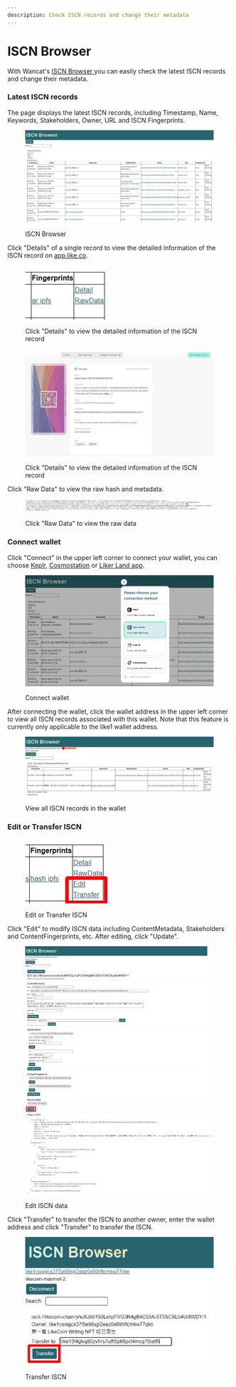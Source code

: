 ```yaml
---
description: Check ISCN records and change their metadata
---
```


# ISCN Browser

With Wancat's [ISCN Browser ](https://likecoin.github.io/iscn-browser)you can easily check the latest ISCN records and change their metadata.&#x20;

### Latest ISCN records

The page displays the latest ISCN records, including Timestamp, Name, Keywords, Stakeholders, Owner, URL and ISCN Fingerprints.&#x20;

<figure><img src="../../.gitbook/assets/Wancat ISCN Wallet 01.png" alt=""><figcaption><p>ISCN Browser</p></figcaption></figure>

Click "Details" of a single record to view the detailed information of the ISCN record on [app.like.co](https://app.like.co/).

<figure><img src="../../.gitbook/assets/Wancat ISCN Wallet 02.png" alt=""><figcaption><p>Click "Details" to view the detailed information of the ISCN record</p></figcaption></figure>

<figure><img src="../../.gitbook/assets/Wancat ISCN Wallet 03.png" alt=""><figcaption><p>Click "Details" to view the detailed information of the ISCN record</p></figcaption></figure>

Click "Raw Data" to view the raw hash and metadata.&#x20;

<figure><img src="../../.gitbook/assets/Wancat ISCN Wallet 04.png" alt=""><figcaption><p>Click "Raw Data" to view the raw data</p></figcaption></figure>

### Connect wallet

Click "Connect" in the upper left corner to connect your wallet, you can choose [Keplr](../wallet/keplr/), [Cosmostation](../wallet/cosmostation/) or [Liker Land app](../../user-guide/liker-land/download.md).&#x20;

<figure><img src="../../.gitbook/assets/Wancat ISCN Wallet 05.png" alt=""><figcaption><p>Connect wallet</p></figcaption></figure>

After connecting the wallet, click the wallet address in the upper left corner to view all ISCN records associated with this wallet. Note that this feature is currently only applicable to the like1 wallet address.

<figure><img src="../../.gitbook/assets/Wancat ISCN Wallet 06.png" alt=""><figcaption><p>View all ISCN records in the wallet</p></figcaption></figure>

### Edit or Transfer ISCN

<figure><img src="../../.gitbook/assets/Wancat ISCN Wallet 07.png" alt=""><figcaption><p>Edit or Transfer ISCN</p></figcaption></figure>

Click "Edit" to modify ISCN data including ContentMetadata, Stakeholders and ContentFingerprints, etc. After editing, click "Update".

<figure><img src="../../.gitbook/assets/Wancat ISCN Wallet 08.png" alt=""><figcaption><p>Edit ISCN data</p></figcaption></figure>

Click "Transfer" to transfer the ISCN to another owner, enter the wallet address and click "Transfer" to transfer the ISCN.

<figure><img src="../../.gitbook/assets/Wancat ISCN Wallet 09.png" alt=""><figcaption><p>Transfer ISCN</p></figcaption></figure>
